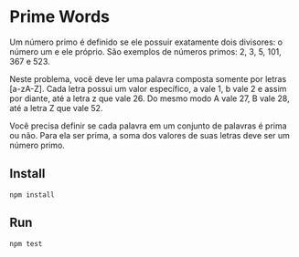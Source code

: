 # Prime Words

Um número primo é definido se ele possuir exatamente dois divisores: o número um e ele próprio.
São exemplos de números primos: 2, 3, 5, 101, 367 e 523.

Neste problema, você deve ler uma palavra composta somente por letras [a-zA-Z]. Cada letra possui
um valor específico, a vale 1, b vale 2 e assim por diante, até a letra z que vale 26. Do mesmo
modo A vale 27, B vale 28, até a letra Z que vale 52.

Você precisa definir se cada palavra em um conjunto de palavras é prima ou não. Para ela ser prima,
a soma dos valores de suas letras deve ser um número primo.


## Install

`npm install`

## Run

`npm test`
